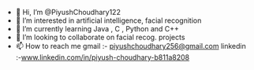 - 👋 Hi, I’m @PiyushChoudhary122
- 👀 I’m interested in artificial intelligence, facial recognition
- 🌱 I’m currently learning Java , C , Python and C++
- 💞️ I’m looking to collaborate on facial recog. projects
- 📫 How to reach me gmail  :- piyushchoudhary256@gmail.com
                    linkedin :-www.linkedin.com/in/piyush-choudhary-b811a8208

<!---
PiyushChoudhary122/PiyushChoudhary122 is a ✨ special ✨ repository because its `README.md` (this file) appears on your GitHub profile.
You can click the Preview link to take a look at your changes.
--->
